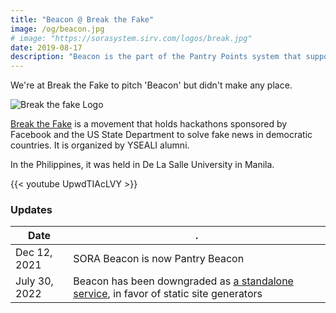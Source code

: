 ```yaml
---
title: "Beacon @ Break the Fake"
image: /og/beacon.jpg
# image: "https://sorasystem.sirv.com/logos/break.jpg"
date: 2019-08-17
description: "Beacon is the part of the Pantry Points system that supports local news creators"
---
```



We're at Break the Fake to pitch 'Beacon' but didn't make any place. 

![Break the fake Logo](https://sorasystem.sirv.com/logos/break.jpg)

[Break the Fake](http://breakthefakemovement.com) is a movement that holds hackathons sponsored by Facebook and the US State Department to solve fake news in democratic countries. It is organized by YSEALI alumni. 

In the Philippines, it was held in De La Salle University in Manila. 


{{< youtube UpwdTIAcLVY >}}




### Updates

Date | .
--- | ---
Dec 12, 2021 | SORA Beacon is now Pantry Beacon
July 30, 2022 | Beacon has been downgraded as [a standalone service](/services/build), in favor of static site generators

